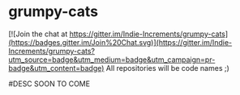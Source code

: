 # grumpy-cats

[![Join the chat at https://gitter.im/Indie-Increments/grumpy-cats](https://badges.gitter.im/Join%20Chat.svg)](https://gitter.im/Indie-Increments/grumpy-cats?utm_source=badge&utm_medium=badge&utm_campaign=pr-badge&utm_content=badge)
All repositories will be code names ;)

#DESC SOON TO COME
